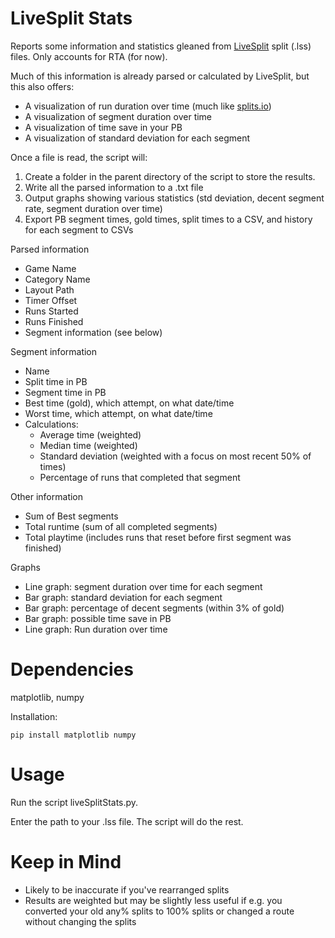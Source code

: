 # LiveSplit Stats

Reports some information and statistics gleaned from [LiveSplit](http://livesplit.org/) split (.lss) files. Only accounts for RTA (for now).

Much of this information is already parsed or calculated by LiveSplit, but this also offers:
* A visualization of run duration over time (much like [splits.io](https://splits.io))
* A visualization of segment duration over time
* A visualization of time save in your PB
* A visualization of standard deviation for each segment

Once a file is read, the script will:

1. Create a folder in the parent directory of the script to store the results.
2. Write all the parsed information to a .txt file
3. Output graphs showing various statistics (std deviation, decent segment rate, segment duration over time)
4. Export PB segment times, gold times, split times to a CSV, and history for each segment to CSVs

Parsed information
* Game Name
* Category Name
* Layout Path
* Timer Offset
* Runs Started
* Runs Finished
* Segment information (see below)

Segment information
* Name
* Split time in PB
* Segment time in PB
* Best time (gold), which attempt, on what date/time
* Worst time, which attempt, on what date/time
* Calculations:
    * Average time (weighted)
    * Median time (weighted)
    * Standard deviation (weighted with a focus on most recent 50% of times)
    * Percentage of runs that completed that segment

Other information
* Sum of Best segments
* Total runtime (sum of all completed segments)
* Total playtime (includes runs that reset before first segment was finished)

Graphs
* Line graph: segment duration over time for each segment
* Bar graph: standard deviation for each segment
* Bar graph: percentage of decent segments (within 3% of gold)
* Bar graph: possible time save in PB
* Line graph: Run duration over time

# Dependencies

matplotlib, numpy

Installation:

```pip install matplotlib numpy```

# Usage

Run the script liveSplitStats.py.

Enter the path to your .lss file. The script will do the rest.

# Keep in Mind

* Likely to be inaccurate if you've rearranged splits
* Results are weighted but may be slightly less useful if e.g. you converted your old any% splits to 100% splits or changed a route without changing the splits
